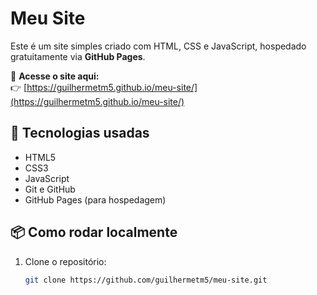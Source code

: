 # Meu Site

Este é um site simples criado com HTML, CSS e JavaScript, hospedado gratuitamente via **GitHub Pages**.

🔗 **Acesse o site aqui:**  
👉 [https://guilhermetm5.github.io/meu-site/](https://guilhermetm5.github.io/meu-site/)

## 🚀 Tecnologias usadas

- HTML5
- CSS3
- JavaScript
- Git e GitHub
- GitHub Pages (para hospedagem)

## 📦 Como rodar localmente

1. Clone o repositório:
   ```bash
   git clone https://github.com/guilhermetm5/meu-site.git
